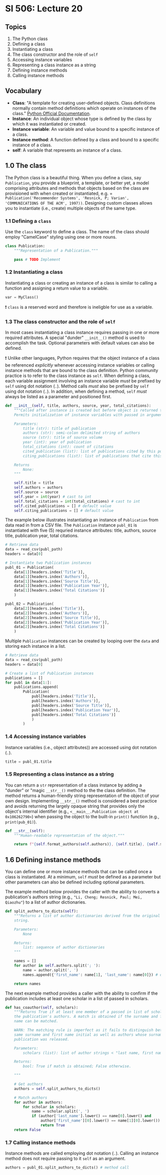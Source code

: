 # SI 506: Lecture 20

## Topics

1. The Python class
2. Defining a class
3. Instantiating a class
4. The class constructor and the role of `self`
5. Accessing instance variables
6. Representing a class instance as a string
7. Defining instance methods
8. Calling instance methods

## Vocabulary

* __Class__: "A template for creating user-defined objects. Class definitions normally contain method definitions which operate on instances of the class." [Python Official Documentation](https://docs.python.org/3/glossary.html).
* __Instance__: An individual object whose type is defined by the class by which it was instantiated or created.
* __Instance variable__: An variable and value bound to a specific instance of a class.
* __Instance method__: A function defined by a class and bound to a specific instance of a class.
* __self__: A variable that represents an instance of a class.

## 1.0 The class

The Python class is a beautiful thing. When you define a class, say `Publication`, you provide a
blueprint, a template, or better yet, a model comprising attributes and methods that objects based
on the class are provisioned with when created or instantiated, e.g. =
`Publication('Recommender Systems', 'Resnick, P; Varian', 'COMMUNICATIONS OF THE ACM', 1997))`.
Designing custom classes allows you to instantiate (i.e., create) multiple objects of the same type.

### 1.1 Defining a `class`

Use the `class` keyword to define a class. The name of the class should employ "CamelCase" styling
using one or more nouns.

```python
class Publication:
    """Representation of a Publication."""

    pass # TODO Implement
```

### 1.2 Instantiating a class

Instantiating a class or creating an instance of a class is similar to calling a function and
assigning a return value to a variable.

```python
var = MyClass()
```

:exclamation: `class` is a reserved word and therefore is ineligble for use as a variable.

### 1.3 The class constructor and the role of `self`

In most cases instantiating a class instance requires passing in one or more required attributes.
A special "dunder" `__init__()` method is used to accomplish the task. Optional parameters with
default values can also be defined.

:exclamation: Unlike other languages, Python requires that the object instance of a class be referenced
_explicitly_ whenever accessing instance variables or calling instance methods that are bound to the
class definition. Python community practice is to refer to the class instance as `self`. When
defining a class, each variable assignment involving an instance variable _must_ be
prefixed by `self` using dot notation (`.`). Method calls _must_ also be prefixed by `self` using dot
notation (`.`). In addition, when defining a method, `self` _must_ always be listed as a parameter
and positioned first.

```python
def __init__(self, title, authors, source, year, total_citations):
    """Called after instance is created but before object is returned to the caller.
    Permits initialization of instance variables with passed in argument values.

    Parameters:
        title (str): title of publication
        authors (str): semi-colon delimited string of authors
        source (str): title of source volume
        year (int): year of publication
        total_citations (int): count of citations
        cited_publication (list): list of publications cited by this publication
        citing_publications (list): list of publications that cite this publication

    Returns
        None:
    """

    self.title = title
    self.authors = authors
    self.source = source
    self.year = int(year) # cast to int
    self.total_citations = int(total_citations) # cast to int
    self.cited_publications = [] # default value
    self.citing_publications = [] # default value
```

The example below illustrates instantiating an instance of `Publication` from data read in from a
CSV file. The `Publication` instance `publ_01` is instantiated with five (5) requried instance
attributes: title, authors, source title, publication year, total citations.

```python
# Retrieve data
data = read_csv(publ_path)
headers = data[0]

# Instantiate two Publication instances
publ_01 = Publication(
    data[1][headers.index('Title')],
    data[1][headers.index('Authors')],
    data[1][headers.index('Source Title')],
    data[1][headers.index('Publication Year')],
    data[1][headers.index('Total Citations')]
    )

publ_02 = Publication(
    data[2][headers.index('Title')],
    data[2][headers.index('Authors')],
    data[2][headers.index('Source Title')],
    data[2][headers.index('Publication Year')],
    data[2][headers.index('Total Citations')]
    )
```

Multiple `Publication` instances can be created by looping over the `data` and storing each
instance in a list.

```python
# Retrieve data
data = read_csv(publ_path)
headers = data[0]

# Create a list of Publication instances
publications = []
for publ in data[1:]:
    publications.append(
        Publication(
            publ[headers.index('Title')],
            publ[headers.index('Authors')],
            publ[headers.index('Source Title')],
            publ[headers.index('Publication Year')],
            publ[headers.index('Total Citations')]
            )
        )
```

### 1.4 Accessing instance variables

Instance variables (i.e., object attributes)) are accessed using dot notation (`.`).

```python
title = publ_01.title
```

### 1.5 Representing a class instance as a string

You can return a `str` representation of a class instance by adding a "dunder" or "magic `__str__()`
method to the the class definition. The method returns a human-friendly string representation of the
object of your own design. Implementing `__str__()` method is considered a best practice and avoids
returning the largely opaque string that provides only the object's internal identifier (e.g.,
`<__main__.Publication object at 0x106262790>`) when passing the object to the built-in
`print()` function (e.g., `print(pub_01)`).

```python
def __str__(self):
    """Human-readable representation of the object."""

    return f"{self.format_authors(self.authors)}, {self.title}, {self.source} ({self.year})"
```

## 1.6 Defining instance methods

You can define one or more instance methods that can be called once a class is instantiated. At a
minimum, `self` _must_ be defined as a parameter but other parameters can also be defined including
optional parameters.

The example method below provides the caller with the ability to converts a publication's authors
string (e.g., `"Li, Cheng; Resnick, Paul; Mei, Qiaozhu"`) to a list of author dictionaries.

```python
def split_authors_to_dicts(self):
    """Returns a list of author dictionaries derived from the original authors
    string.

    Parameters:
        None

    Returns:
        list: sequence of author dictionaries
    """

    names = []
    for author in self.authors.split('; '):
        name = author.split(', ')
        names.append({'first_name': name[1], 'last_name': name[0]}) # dict literal

    return names
```

The next example method provides a caller with the ability to confirm if the publication includes at
least one scholar in a list of passed in scholars.

```python
def has_coauthor(self, scholars):
    """Returns True if at least one member of a passed in list of scholars is found among
    the publication's authors. A match is obtained if the surname and first initial of given
    name can be matched.

    WARN: The matching rule is imperfect as it fails to distinguish between authors possessing the
    same surname and first name initial as well as authors whose surnames may have changed since a
    publication was released.

    Parameters:
        scholars (list): list of author strings < "last name, first name/initial(s)" >

    Returns:
        bool: True if match is obtained; False otherwise.

    """

    # Get authors
    authors = self.split_authors_to_dicts()

    # Match authors
    for author in authors:
        for scholar in scholars:
            name = scholar.split(', ')
            if (author['last_name'].lower() == name[0].lower() and
                author['first_name'][0].lower() == name[1][0].lower()):
                return True
    return False
```

### 1.7 Calling instance methods

Instance methods are called employing dot notation (`.`). Calling an instance method does not
require passing to it `self` as an argument.

```python
authors = publ_01.split_authors_to_dicts() # method call
```
